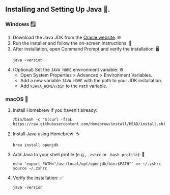 ## Installing and Setting Up Java 🚀.


### Windows 🪟

1. Download the Java JDK from the [Oracle website](https://www.oracle.com/java/technologies/downloads/). 🌐
2. Run the installer and follow the on-screen instructions. 💾
3. After installation, open Command Prompt and verify the installation: 🖥️
   ```
   java -version
   ```
4. (Optional) Set the `JAVA_HOME` environment variable: ⚙️
   - Open System Properties > Advanced > Environment Variables.
   - Add a new variable `JAVA_HOME` with the path to your JDK installation.
   - Add `%JAVA_HOME%\bin` to the `Path` variable.

### macOS 🍏

1. Install Homebrew if you haven't already:  
   ```
   /bin/bash -c "$(curl -fsSL https://raw.githubusercontent.com/Homebrew/install/HEAD/install.sh)"
   ```
2. Install Java using Homebrew: ☕  
   ```
   brew install openjdk
   ```
3. Add Java to your shell profile (e.g., `.zshrc` or `.bash_profile`): 📝  
   ```
   echo 'export PATH="/usr/local/opt/openjdk/bin:$PATH"' >> ~/.zshrc
   source ~/.zshrc
   ```
4. Verify the installation: ✅  
   ```
   java -version
   ```
